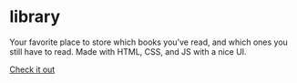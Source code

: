 # library

Your favorite place to store which books you've read, and which ones you still have to read. 
Made with HTML, CSS, and JS with a nice UI.

[Check it out](https://rgagan.github.io/library/)
